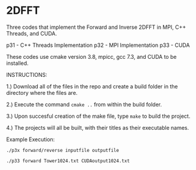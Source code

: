 # 2DFFT
Three codes that implement the Forward and Inverse 2DFFT in MPI, C++ Threads, and CUDA.

p31 - C++ Threads Implementation
p32 - MPI Implementation
p33 - CUDA

These codes use cmake version 3.8, mpicc, gcc 7.3, and CUDA to be installed.

INSTRUCTIONS:

1.) Download all of the files in the repo and create a build folder in the directory where the files are.

2.) Execute the command ```cmake ..``` from within the build folder. 

3.) Upon succesful creation of the make file, type ```make``` to build the project.

4.) The projects will all be built, with their titles as their executable names.

Example Execution:

```./p3x forward/reverse inputfile outputfile```

```./p33 forward Tower1024.txt CUDAoutput1024.txt```
